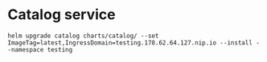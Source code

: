 # Catalog service

```helm upgrade catalog charts/catalog/ --set ImageTag=latest,IngressDomain=testing.178.62.64.127.nip.io --install --namespace testing```
